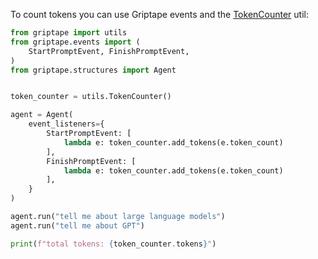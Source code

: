 To count tokens you can use Griptape events and the [TokenCounter](../reference/griptape/utils/token_counter.md) util:

```python
from griptape import utils
from griptape.events import (
    StartPromptEvent, FinishPromptEvent,
)
from griptape.structures import Agent


token_counter = utils.TokenCounter()

agent = Agent(
    event_listeners={
        StartPromptEvent: [
            lambda e: token_counter.add_tokens(e.token_count)
        ],
        FinishPromptEvent: [
            lambda e: token_counter.add_tokens(e.token_count)
        ],
    }
)

agent.run("tell me about large language models")
agent.run("tell me about GPT")

print(f"total tokens: {token_counter.tokens}")

```
